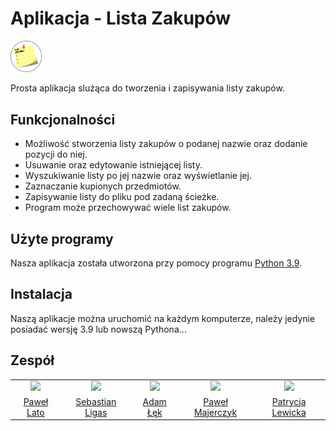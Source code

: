 # Aplikacja - Lista Zakupów
<p align="left" width="100%">
    <img width="10%" src="logo.png"> 
</p> 
Prosta aplikacja slużąca do tworzenia i zapisywania listy zakupów.


## Funkcjonalności
+ Możliwość stworzenia listy zakupów o podanej nazwie oraz dodanie pozycji do niej.
+ Usuwanie oraz edytowanie istniejącej listy.
+ Wyszukiwanie listy po jej nazwie oraz wyświetlanie jej.
+ Zaznaczanie kupionych przedmiotów.
+ Zapisywanie listy do pliku pod zadaną ścieżke.
+ Program może przechowywać wiele list zakupów.
## Użyte programy
Nasza aplikacja została utworzona przy pomocy programu [Python 3.9](https://www.python.org/downloads/release/python-390/).
## Instalacja
Naszą aplikacje można uruchomić na każdym komputerze, należy jedynie posiadać wersję 3.9 lub nowszą Pythona...
## Zespół
<table>
<tr>
    <td align="center">
        <a href="https://github.com/Laserjet332">
            <img src="https://avatars.githubusercontent.com/u/129281223?v=4" width="100;"/>
            <br />
        </a>
    </td>
    <td align="center">
        <a href="https://github.com/Ligas10105">
            <img src="https://avatars.githubusercontent.com/u/76687133?v=4" width="100;"/>
            <br />
        </a>
    </td>
    <td align="center">
        <a href="https://github.com/Adam-Lek">
            <img src="https://avatars.githubusercontent.com/u/129278265?v=4" width="100;"/>
            <br />
        </a>
    </td>  
    <td align="center">
        <a href="https://github.com/PMajerczyk">
            <img src="https://avatars.githubusercontent.com/u/76687128?v=4" width="100;"/>
            <br />
        </a>
    </td>
    <td align="center">
        <a href="https://github.com/Patrycj2a">
            <img src="https://avatars.githubusercontent.com/u/107553775?v=4" width="100;"/>
            <br />
        </a>
    </td>
</tr>

<tr>
    <td align = "center">
        <a href = "https://github.com/Laserjet332">
        Paweł Lato
    </td>
    <td align = "center">
        <a href = "https://github.com/Ligas10105">
        Sebastian Ligas
    </td>
    <td align = "center">
        <a href = "https://github.com/Adam-Lek">
        Adam Łęk
    </td>
    <td align = "center">
        <a href = "https://github.com/PMajerczyk">
        Paweł Majerczyk
    </td>
    <td align = "center">
        <a href = "https://github.com/Patrycj2a">
        Patrycja Lewicka
    </td>
</tr>
</table>
